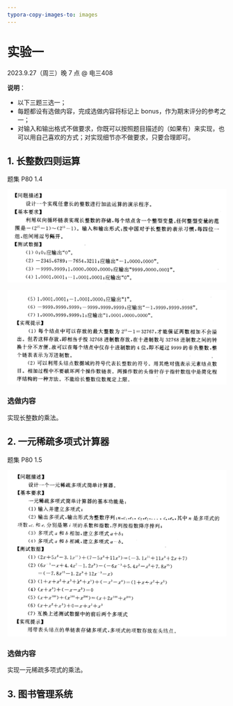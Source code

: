 ```yaml
---
typora-copy-images-to: images
---
```


# 实验一

2023.9.27（周三）晚 7 点 @ 电三408

**说明**：

- 以下三题三选一；
- 每题都设有选做内容，完成选做内容将标记上 bonus，作为期末评分的参考之一；
- 对输入和输出格式不做要求，你既可以按照题目描述的（如果有）来实现，也可以用自己喜欢的方式；对实现细节亦不做要求，只要合理即可。

## 1. 长整数四则运算

题集 P80 1.4

![](images/image-20230925204438926.png)

![](images/image-20230925204548896.png)

### 选做内容

实现长整数的乘法。



## 2. 一元稀疏多项式计算器

题集 P80 1.5

![image-20230925205628851](images/image-20230925205628851.png)

### 选做内容

实现一元稀疏多项式的乘法。



## 3. 图书管理系统

